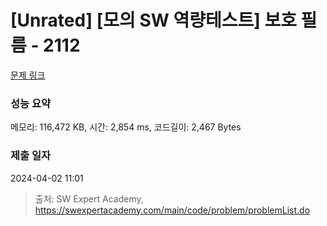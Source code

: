 # [Unrated] [모의 SW 역량테스트] 보호 필름 - 2112 

[문제 링크](https://swexpertacademy.com/main/code/problem/problemDetail.do?contestProbId=AV5V1SYKAaUDFAWu) 

### 성능 요약

메모리: 116,472 KB, 시간: 2,854 ms, 코드길이: 2,467 Bytes

### 제출 일자

2024-04-02 11:01



> 출처: SW Expert Academy, https://swexpertacademy.com/main/code/problem/problemList.do
